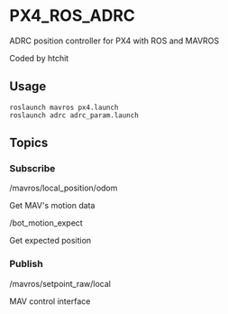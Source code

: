 # PX4_ROS_ADRC
 ADRC position controller for PX4 with ROS and MAVROS

Coded by htchit

## Usage

```shell
roslaunch mavros px4.launch
roslaunch adrc adrc_param.launch
```

## Topics

### Subscribe

/mavros/local_position/odom

Get MAV's motion data

/bot_motion_expect

Get expected position

### Publish

/mavros/setpoint_raw/local

MAV control interface

